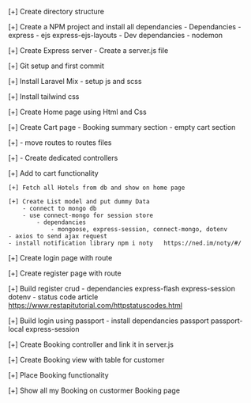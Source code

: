 
[+] Create directory structure

[+] Create a NPM project and install all dependancies
    - Dependancies
        - express
        - ejs express-ejs-layouts
    - Dev dependancies
        - nodemon

[+] Create Express server - Create a server.js file

[+] Git setup and first commit

[+] Install Laravel Mix
    - setup js and scss

[+] Install tailwind css

[+] Create Home page using Html and Css

[+] Create Cart page
    - Booking summary section
    - empty cart section

[+] - move routes to routes files

[+] - Create dedicated controllers

[+] Add to cart functionality
    
    [+] Fetch all Hotels from db and show on home page
    
    [+] Create List model and put dummy Data
        - connect to mongo db
        - use connect-mongo for session store
            - dependancies
                - mongoose, express-session, connect-mongo, dotenv
    - axios to send ajax request
    - install notification library npm i noty   https://ned.im/noty/#/

[+] Create login page with route

[+] Create register page with route

[+] Build register crud
    - dependancies express-flash express-session dotenv
    - status code article https://www.restapitutorial.com/httpstatuscodes.html

[+] Build login using passport
    - install dependancies passport passport-local express-session

[+] Create Booking controller and link it in server.js

[+] Create Booking view with table for customer

[+] Place Booking functionality

[+] Show all my Booking on custormer Booking page